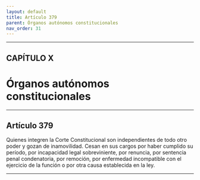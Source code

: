 ```yaml
---
layout: default
title: Artículo 379
parent: Órganos autónomos constitucionales
nav_order: 31
---
```


---

## CAPÍTULO X
# Órganos autónomos constitucionales

---

## Artículo 379

Quienes integren la Corte Constitucional son independientes de todo otro poder y gozan de inamovilidad. Cesan en sus cargos por haber cumplido su período, por incapacidad legal sobreviniente, por renuncia, por sentencia  penal condenatoria, por remoción, por enfermedad incompatible con el ejercicio de la función o por otra causa establecida en la ley.

---
